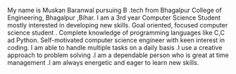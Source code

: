 My name is Muskan Baranwal pursuing B .tech from Bhagalpur College of Engineering, Bhagalpur ,Bihar. I am a 3rd year Computer Science Student mostly interested in developing new skills. Goal oriented, focused computer science student . Complete knowledge of programming languages like C,C ad Python. Self-motivated computer science engineer with keen interest in coding. I am able to handle multiple tasks on a daily basis .I use a creative approach to problem solving .I am a dependable person who is great at time management .I am always energetic and eager to learn new skills.
